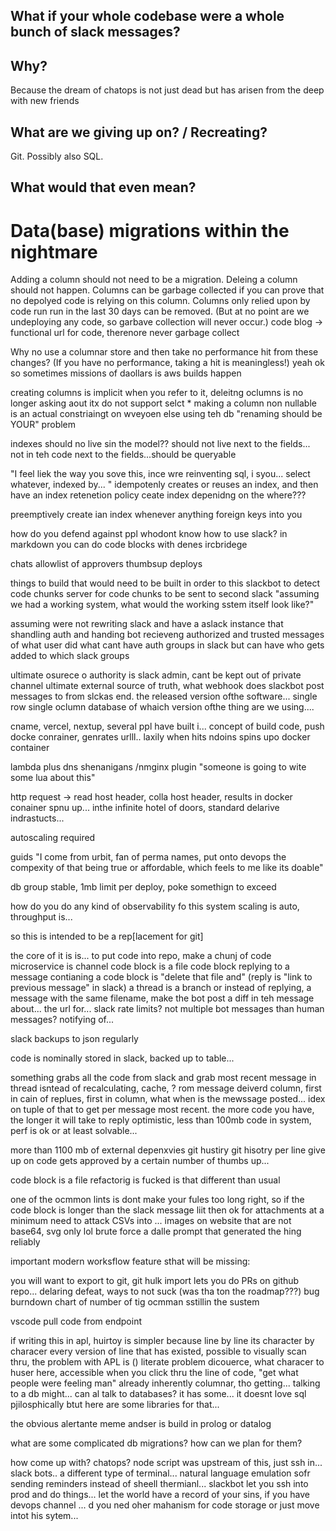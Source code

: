 ## What if your whole codebase were a whole bunch of slack messages?

## Why?

Because the dream of chatops is not just dead but has arisen from the deep with new friends

## What are we giving up on? / Recreating?

Git. Possibly also SQL.

## What would that even mean?




# Data(base) migrations within the nightmare


Adding a column should not need to be a migration. Deleing a column should not happen. Columns can be garbage collected if you can prove that no depolyed code is relying on this column. Columns only relied upon by code run run in the last 30 days can be removed. (But at no point are we undeploying any code, so garbave collection will never occur.)
code blog -> functional url for code, therenore never garbage collect

Why no use a columnar store and then take no performance hit from these changes? (If you have no performance, taking a hit is meaningless!)
yeah ok so sometimes missions of daollars is aws builds happen

creating columns is implicit when you refer to it, deleitng oclumns is no longer asking aout itx
do not support selct *
making a column non nullable is an actual constriaingt on wveyoen else using teh db
"renaming should be YOUR" problem

indexes should no live sin the model?? should not live next to the fields... not in teh code next to the fields...should be queryable

"I feel liek the way you sove this, ince wre reinventing sql, i syou... select whatever, indexed by... "
idempotenly creates or reuses an index, and then have an index retenetion policy
ceate index depenidng on the where???

preemptively create ian index whenever anything foreign keys into you

how do you defend against ppl whodont know how to use slack?
in markdown you can do code blocks with denes 
ircbridege


chats
allowlist of approvers thumbsup deploys


things to build that would need to be built in order to this
slackbot to detect code chunks
server for code chunks to be sent to
second slack 
"assuming we had a working system, what would the working sstem itself look like?"

assuming were not rewriting slack and have a aslack instance that shandling auth and handing bot recieveng authorized and trusted messages of what user did what 
cant have auth groups in slack but can have who gets added to which slack groups

ultimate osurece o authority is slack admin, cant be kept out of private channel
ultimate external source of truth, what webhook does slackbot post messages to from slckas end. 
the released version ofthe software... 
single row single oclumn database of whaich version ofthe thing are we using.... 

cname, vercel, nextup, several ppl have built i... concept of build code, push docke conrainer, genrates urlll.. laxily when hits ndoins spins upo docker container

lambda plus dns shenanigans /nmginx plugin
"someone is going to wite some lua about this"


http request -> read host header, colla host header, results in docker conainer spnu up... 
inthe infinite hotel of doors, standard delarive indrastucts... 

autoscaling required

guids
"I come from urbit, fan of perma names, put onto devops the compexity of that being true or affordable, which feels to me like its doable"



db group stable, 1mb limit per deploy, poke somethign to exceed


how do you do any kind of observability fo this system
scaling is auto, throughput is... 

so this is intended to be a rep[lacement for git]


the core of it is is... 
to put code into repo, make a chunj of code
microservice is channel
code block is a file
code block replying to a message contianing a code block is "delete that file and" (reply is "link to previous message" in slack)
a thread is a branch
or instead of replying, a message with the same filename, make the bot post a diff in teh message about... the url for... 
slack rate limits? not multiple bot messages than human messages? notifying of... 

slack backups to json regularly

code is nominally stored in slack, backed up to table... 

something grabs all the code from slack and 
grab most recent message in thread isntead of recalculating, cache, ? 
rom message deiverd column, first in cain of replues, first in column, what when is the mewssage posted... idex on tuple of that to get per message most recent. 
the more code you have, the longer it will take to reply
optimistic, less than 100mb code in system, perf is ok or at least solvable... 

more than 1100 mb of external depenxvies
git hustiry
git hisotry per line give up on
code gets approved by a certain number of thumbs up... 

code block is a file
refactorig is fucked
is that different than usual

one of the ocmmon lints is dont make your fules too long right, so if the code block is longer than the slack message liit then ok for attachments
at a minimum need to attack CSVs into ... 
images on website that are not base64, svg only lol
brute force a dalle prompt that generated the hing reliably

important modern worksflow feature sthat will be missing:

you will want to export to git, git hulk import
lets you do PRs on github repo... delaring defeat, ways to not suck (was tha ton the roadmap???)
bug burndown chart of number of tig ocmman sstillin the sustem

vscode pull code from endpoint

if writing this in apl, huirtoy is simpler because line by line its character by characer every version of line that has existed, possible to visually scan thru, the problem with APL is () 
literate problem dicouerce, what characer to huser here, accessible when you click thru the line of code, "get what people were feeling man" already inherently columnar, tho getting... talking to a db might... 
can al talk to databases? it has some... it doesnt love sql pjilosphically btut here are some libraries for that...

the obvious alertante meme andser is build in prolog or datalog

what are some complicated db migrations? how can we plan for them? 


how come up with? chatops? node script was upstream of this, just ssh in... slack bots.. a different type of terminal... natural language emulation sofr sending reminders instead of sheell thermianl... slackbot let you ssh into prod and do things... let the world have a record of your sins, if you have  devops channel ... d you ned oher mahanism for code storage or just move intot his sytem... 






